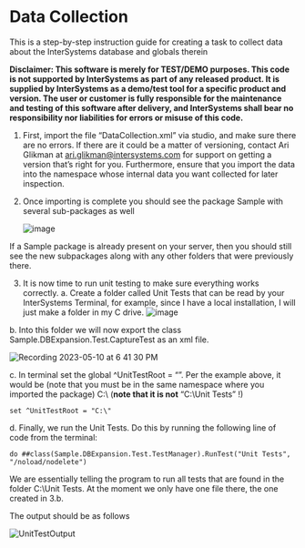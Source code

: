 # Data Collection
This is a step-by-step instruction guide for creating a task to collect data about the InterSystems database and globals therein

**Disclaimer: This software is merely for TEST/DEMO purposes. This code is not supported by InterSystems as part of any released product. It is supplied by InterSystems as a demo/test tool for a specific product and version. The user or customer is fully responsible for the maintenance and testing of this software after delivery, and InterSystems shall bear no responsibility nor liabilities for errors or misuse of this code.**

1)	First, import the file “DataCollection.xml” via studio, and make sure there are no errors. If there are it could be a matter of versioning, contact Ari Glikman at ari.glikman@intersystems.com for support on getting a version that’s right for you. Furthermore, ensure that you import the data into the namespace whose internal data you want collected for later inspection.

2)	Once importing is complete you should see the package Sample with several sub-packages as well

      ![image](https://github.com/Ari-Glikman/DataCollection/assets/73805987/526cff85-dcf2-4f3e-b79c-5e6d19c8a499)

If a Sample package is already present on your server, then you should still see the new subpackages along with any other folders that were previously there.

3)	It is now time to run unit testing to make sure everything works correctly. 
a.	Create a folder called Unit Tests that can be read by your InterSystems Terminal, for example, since I have a local installation, I will just make a folder in my C drive.
  ![image](https://github.com/Ari-Glikman/DataCollection/assets/73805987/3b2e11d5-6304-4e07-baa7-7ca2460f593c)

b.	Into this folder we will now export the class Sample.DBExpansion.Test.CaptureTest as an xml file.


![Recording 2023-05-10 at 6 41 30 PM](https://github.com/Ari-Glikman/DataCollection/assets/73805987/87d99d04-a1dd-47b0-8a89-8b9cba45ecbc)

c.    In terminal set the global ^UnitTestRoot = “<folder that the Unit Tests folder is in>”. Per the example above, it would be (note that you must be in the same namespace where you imported the package) C:\ (**note that it is not** “C:\Unit Tests” !)

 ```
set ^UnitTestRoot = "C:\"
```

      
d.    Finally, we run the Unit Tests. Do this by running the following line of code from the terminal:
      
 ```
do ##class(Sample.DBExpansion.Test.TestManager).RunTest("Unit Tests", "/noload/nodelete")
```
We are essentially telling the program to run all tests that are found in the folder C:\Unit Tests. At the moment we only have one file there, the one created in 3.b.

The output should be as follows
      
 ![UnitTestOutput](https://github.com/Ari-Glikman/DataCollection/assets/73805987/3de80727-485a-4671-b716-7a043daf36f3)

     
